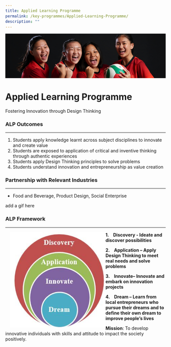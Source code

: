 ```yaml
---
title: Applied Learning Programme
permalink: /key-programmes/Applied-Learning-Programme/
description: ""
---
```

![](/images/KeyProgrammes.jpg)

Applied Learning Programme
==========================

Fostering Innovation through Design Thinking

### ALP Outcomes
------------

1.  Students apply knowledge learnt across subject disciplines to innovate and create value
2.  Students are exposed to application of critical and inventive thinking through authentic experiences
3.  Students apply Design Thinking principles to solve problems
4.  Students understand innovation and entrepreneurship as value creation

### Partnership with Relevant Industries
------------------------------------

* Food and Beverage, Product Design, Social Enterprise

add a gif here 

### ALP Framework
-------------



<img src="/images/ALP.jpeg" style="width:300px;height:300px;margin-left:15px;" align = "left">

**1.    Discovery - Ideate and discover possibilities**

**2.    Application – Apply Design Thinking to meet real needs and solve problems**

**3.    Innovate– Innovate and embark on innovation projects**

**4.    Dream – Learn from local entrepreneurs who pursue their dreams and to define their own dream to improve people’s lives**


**Mission**: To develop innovative individuals with skills and attitude to impact the society positively.